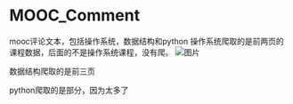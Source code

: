 # MOOC_Comment
mooc评论文本，包括操作系统，数据结构和python
操作系统爬取的是前两页的课程数据，后面的不是操作系统课程，没有爬。
![图片](https://user-images.githubusercontent.com/74905407/222345089-f3376c95-2c87-4a70-89af-72ab6c8c3547.png)

数据结构爬取的是前三页

python爬取的是部分，因为太多了
